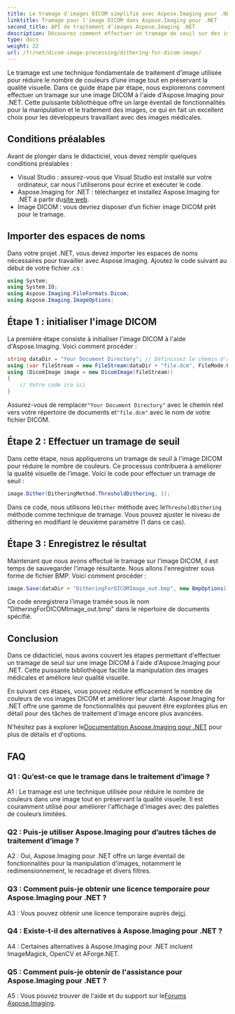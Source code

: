 ```yaml
---
title: Le tramage d'images DICOM simplifié avec Aspose.Imaging pour .NET
linktitle: Tramage pour l'image DICOM dans Aspose.Imaging pour .NET
second_title: API de traitement d'images Aspose.Imaging .NET
description: Découvrez comment effectuer un tramage de seuil sur des images DICOM avec Aspose.Imaging pour .NET. Améliorez la qualité de l’image et réduisez les palettes de couleurs sans effort.
type: docs
weight: 22
url: /fr/net/dicom-image-processing/dithering-for-dicom-image/
---
```

Le tramage est une technique fondamentale de traitement d’image utilisée pour réduire le nombre de couleurs d’une image tout en préservant la qualité visuelle. Dans ce guide étape par étape, nous explorerons comment effectuer un tramage sur une image DICOM à l'aide d'Aspose.Imaging pour .NET. Cette puissante bibliothèque offre un large éventail de fonctionnalités pour la manipulation et le traitement des images, ce qui en fait un excellent choix pour les développeurs travaillant avec des images médicales. 

## Conditions préalables

Avant de plonger dans le didacticiel, vous devez remplir quelques conditions préalables :

- Visual Studio : assurez-vous que Visual Studio est installé sur votre ordinateur, car nous l'utiliserons pour écrire et exécuter le code.
-  Aspose.Imaging for .NET : téléchargez et installez Aspose.Imaging for .NET à partir du[site web](https://releases.aspose.com/imaging/net/).
- Image DICOM : vous devriez disposer d’un fichier image DICOM prêt pour le tramage.

## Importer des espaces de noms

Dans votre projet .NET, vous devez importer les espaces de noms nécessaires pour travailler avec Aspose.Imaging. Ajoutez le code suivant au début de votre fichier .cs :

```csharp
using System;
using System.IO;
using Aspose.Imaging.FileFormats.Dicom;
using Aspose.Imaging.ImageOptions;
```

## Étape 1 : initialiser l'image DICOM

La première étape consiste à initialiser l'image DICOM à l'aide d'Aspose.Imaging. Voici comment procéder :

```csharp
string dataDir = "Your Document Directory"; // Définissez le chemin d'accès à votre répertoire de documents
using (var fileStream = new FileStream(dataDir + "file.dcm", FileMode.Open, FileAccess.Read))
using (DicomImage image = new DicomImage(fileStream))
{
    // Votre code ira ici
}
```

 Assurez-vous de remplacer`"Your Document Directory"` avec le chemin réel vers votre répertoire de documents et`"file.dcm"` avec le nom de votre fichier DICOM.

## Étape 2 : Effectuer un tramage de seuil

Dans cette étape, nous appliquerons un tramage de seuil à l'image DICOM pour réduire le nombre de couleurs. Ce processus contribuera à améliorer la qualité visuelle de l’image. Voici le code pour effectuer un tramage de seuil :

```csharp
image.Dither(DitheringMethod.ThresholdDithering, 1);
```

 Dans ce code, nous utilisons le`Dither` méthode avec le`ThresholdDithering` méthode comme technique de tramage. Vous pouvez ajuster le niveau de dithering en modifiant le deuxième paramètre (1 dans ce cas).

## Étape 3 : Enregistrez le résultat

Maintenant que nous avons effectué le tramage sur l'image DICOM, il est temps de sauvegarder l'image résultante. Nous allons l'enregistrer sous forme de fichier BMP. Voici comment procéder :

```csharp
image.Save(dataDir + "DitheringForDICOMImage_out.bmp", new BmpOptions());
```

Ce code enregistrera l'image tramée sous le nom "DitheringForDICOMImage_out.bmp" dans le répertoire de documents spécifié.

## Conclusion

Dans ce didacticiel, nous avons couvert les étapes permettant d'effectuer un tramage de seuil sur une image DICOM à l'aide d'Aspose.Imaging pour .NET. Cette puissante bibliothèque facilite la manipulation des images médicales et améliore leur qualité visuelle.

En suivant ces étapes, vous pouvez réduire efficacement le nombre de couleurs de vos images DICOM et améliorer leur clarté. Aspose.Imaging for .NET offre une gamme de fonctionnalités qui peuvent être explorées plus en détail pour des tâches de traitement d'image encore plus avancées.

 N'hésitez pas à explorer le[Documentation Aspose.Imaging pour .NET](https://reference.aspose.com/imaging/net/) pour plus de détails et d'options.

## FAQ

### Q1 : Qu’est-ce que le tramage dans le traitement d’image ?

A1 : Le tramage est une technique utilisée pour réduire le nombre de couleurs dans une image tout en préservant la qualité visuelle. Il est couramment utilisé pour améliorer l'affichage d'images avec des palettes de couleurs limitées.

### Q2 : Puis-je utiliser Aspose.Imaging pour d’autres tâches de traitement d’image ?

A2 : Oui, Aspose.Imaging pour .NET offre un large éventail de fonctionnalités pour la manipulation d'images, notamment le redimensionnement, le recadrage et divers filtres.

### Q3 : Comment puis-je obtenir une licence temporaire pour Aspose.Imaging pour .NET ?

 A3 : Vous pouvez obtenir une licence temporaire auprès de[ici](https://purchase.aspose.com/temporary-license/).

### Q4 : Existe-t-il des alternatives à Aspose.Imaging pour .NET ?

A4 : Certaines alternatives à Aspose.Imaging pour .NET incluent ImageMagick, OpenCV et AForge.NET.

### Q5 : Comment puis-je obtenir de l'assistance pour Aspose.Imaging pour .NET ?

 A5 : Vous pouvez trouver de l'aide et du support sur le[Forums Aspose.Imaging](https://forum.aspose.com/).